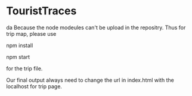 # TouristTraces
da
Because the node modeules can't be upload in the repositry. Thus for trip map, please use 

npm install

npm start


for the trip file.

Our final output always need to change the url in index.html with the localhost for trip page.
